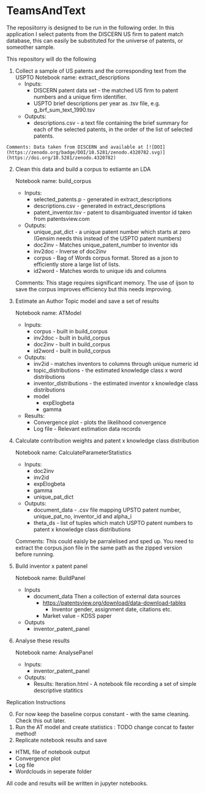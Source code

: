 # TeamsAndText

The reposiitorry is designed to be run in the following order. In this application I select patents from the DISCERN US firm to patent match database, this can easily be substituted for the universe of patents, or someother sample.

This repository will do the following

  1) Collect a sample of US patents and the corresponding text from the USPTO 
    Notebook name: extract_descriptions
      * Inputs: 
        * DISCERN patent data set - the matched US firm to patent numbers and a unique firm identifier.
        * USPTO brief descriptions per year as .tsv file, e.g. g_brf_sum_text_1990.tsv
      * Outputs: 
        * descriptions.csv - a text file containing the brief summary for each of the selected patents, in the order of the list of selected patents.
      
    Comments: Data taken from DISCERN and available at [![DOI](https://zenodo.org/badge/DOI/10.5281/zenodo.4320782.svg)](https://doi.org/10.5281/zenodo.4320782)


  
  2) Clean this data and build a corpus to estiamte an LDA 
    
      Notebook name: build_corpus
      * Inputs:
        * selected_patents.p - generated in extract_descriptions
        * descriptions.csv - generated in extract_descriptions
        * patent_inventor.tsv - patent to disambiguated inventor id taken from patentsview.com
      * Outputs:
        * unique_pat_dict - a unique patent number which starts at zero (Gensim needs this instead of the USPTO patent numbers)
        * doc2inv - Matches unique_patent_number to inventor ids
        * inv2doc - Inverse of doc2inv
        * corpus - Bag of Words corpus format. Stored as a json to efficiently store a large list of lists.
        * id2word - Matches words to unique ids and columns
        
      Comments: This stage requires significant memory. The use of ijson to save the corpus improves efficiency but this needs improving.
  
  3) Estimate an Author Topic model and save a set of results
  
      Notebook name: ATModel
      * Inputs:
        * corpus - built in build_corpus
        * inv2doc - built in build_corpus
        * doc2inv - built in build_corpus
        * id2word - built in build_corpus
      * Outputs:
        * inv2id - matches inventors to columns through unique numeric id
        * topic_distributions - the estimated knowledge class x word distributions
        * inventor_distributions - the estimated inventor x knowledge class distributions
        * model
          * expElogbeta
          * gamma
      * Results:
        * Convergence plot - plots the likelihood convergence
        * Log file - Relevant estimation data records
  
  4) Calculate contribution weights and patent x knowledge class distribution 

      Notebook name: CalculateParameterStatistics
        * Inputs:
          * doc2inv 
          * inv2id
          * expElogbeta
          * gamma
          * unique_pat_dict
       * Outputs:
          * document_data - .csv file mapping UPSTO patent number, unique_pat_no, inventor_id and alpha_i
          * theta_ds - list of tuples which match USPTO patent numbers to patent x knowledge class distributions
  
      Comments: This could eaisly be parralelised and sped up. You need to extract the corpus.json file in the same path as the zipped version before running.
   
   
  5) Build inventor x patent panel
      
      Notebook name: BuildPanel
        * Inputs
          * document_data
          Then a collection of external data sources
            * https://patentsview.org/download/data-download-tables 
              * Inventor gender, assignment date, citations etc.
            * Market value - KDSS paper
        * Outputs
          * inventor_patent_panel
        
  6) Analyse these results
  
        Notebook name: AnalysePanel
        * Inputs:
          * inventor_patent_panel
        * Outputs:
          * Results: Iteration.html - A notebook file recording a set of simple descriptive statitics
           
           
           
Replication Instructions

 0) For now keep the baseline corpus constant - with the same cleaning. Check this out later.
 1) Run the AT model and create statistics : TODO change concat to faster method!
 2) Replicate notebook results and save
  * HTML file of notebook output
  * Convergence plot
  * Log file
  * Wordclouds in seperate folder
           
           
           
           
           
           
           
           
  
All code and results will be written in jupyter notebooks.
  
